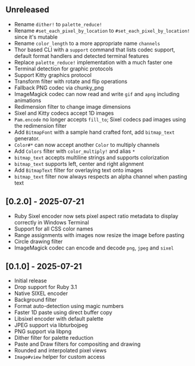 ## Unreleased
- Rename `dither!` to `palette_reduce!`
- Rename `#set_each_pixel_by_location` to `#set_each_pixel_by_location!` since it's mutable
- Rename `color_length` to a more appropriate name `channels`
- Thor based CLI with a `support` command that lists codec support, default
  format handlers and detected terminal features
- Replace `palette_reduce!` implementation with a much faster one
- Terminal detection for graphic protocols
- Support Kitty graphics protocol
- Transform filter with rotate and flip operations
- Fallback PNG codec via chunky_png
- ImageMagick codec can now read and write `gif` and `apng` including animations
- Redimension filter to change image dimensions
- Sixel and Kitty codecs accept 1D images
- `Pam.encode` no longer accepts `fill_to`; Sixel codecs pad images using the
  redimension filter
- Add `BitmapFont` with a sample hand crafted font, add `bitmap_text` generator.
- `Color#*` can now accept another `Color` to multiply channels
- Add `Colors` filter with `color_multiply!` and alias `*`
- `bitmap_text` accepts multiline strings and supports colorization
- `bitmap_text` supports left, center and right alignment
- Add `BitmapText` filter for overlaying text onto images
- `bitmap_text` filter now always respects an alpha channel when pasting text

## [0.2.0] - 2025-07-21
- Ruby Sixel encoder now sets pixel aspect ratio metadata to display correctly in Windows Terminal
- Support for all CSS color names
- Range assignments with images now resize the image before pasting
- Circle drawing filter
- ImageMagick codec can encode and decode `png`, `jpeg` and `sixel`

## [0.1.0] - 2025-07-21

- Initial release
- Drop support for Ruby 3.1
- Native SIXEL encoder
- Background filter
- Format auto-detection using magic numbers
- Faster 1D paste using direct buffer copy
- Libsixel encoder with default palette
- JPEG support via libturbojpeg
- PNG support via libpng
- Dither filter for palette reduction
- Paste and Draw filters for compositing and drawing
- Rounded and interpolated pixel views
- `Image#view` helper for custom access
